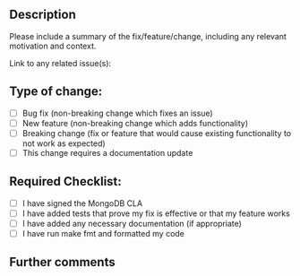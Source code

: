 ## Description

Please include a summary of the fix/feature/change, including any relevant motivation and context.

Link to any related issue(s): 

## Type of change:

- [ ] Bug fix (non-breaking change which fixes an issue)
- [ ] New feature (non-breaking change which adds functionality)
- [ ] Breaking change (fix or feature that would cause existing functionality to not work as expected)
- [ ] This change requires a documentation update

## Required Checklist:

- [ ] I have signed the MongoDB CLA
- [ ] I have added tests that prove my fix is effective or that my feature works
- [ ] I have added any necessary documentation (if appropriate)
- [ ] I have run make fmt and formatted my code

## Further comments
